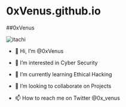# 0xVenus.github.io

##0xVenus

![itachi](https://user-images.githubusercontent.com/87468669/194644736-884ec6d0-1f6d-493a-97f6-63fd6f456694.gif)


- 👋 Hi, I’m @0xVenus

- 👀 I’m interested in Cyber Security

- 🌱 I’m currently learning Ethical Hacking

- 💞️ I’m looking to collaborate on Projects

- 📫 How to reach me on Twitter @0x_venus
